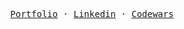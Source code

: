 <p align="center">
  <samp>
    <a href="https://marcterradas.vercel.app" target="_blank">Portfolio</a> ·
    <a href="https://www.linkedin.com/in/marc-terradas-zapata" target="_blank">Linkedin</a> ·
    <a href="https://www.codewars.com/users/marcterradas" target="_blank">Codewars</a>
  </samp>
</p>

